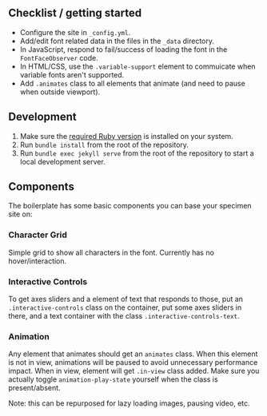 ## Checklist / getting started

- Configure the site in `_config.yml`.
- Add/edit font related data in the files in the `_data` directory.
- In JavaScript, respond to fail/success of loading the font in the `FontFaceObserver` code.
- In HTML/CSS, use the `.variable-support` element to commuicate when variable fonts aren't supported.
- Add `.animates` class to all elements that animate (and need to pause when outside viewport).

## Development

1. Make sure the [required Ruby version](./.ruby-version) is installed on your system.
2. Run `bundle install` from the root of the repository.
3. Run `bundle exec jekyll serve` from the root of the repository to start a local development server.

## Components

The boilerplate has some basic components you can base your specimen site on:

### Character Grid

Simple grid to show all characters in the font. Currently has no hover/interaction.

### Interactive Controls

To get axes sliders and a element of text that responds to those, put an `.interactive-controls` class on the container, put some axes sliders in there, and a text container with the class `.interactive-controls-text`.

### Animation

Any element that animates should get an `animates` class. When this element is not in view, animations will be paused to avoid unnecessary performance impact. When in view, element will get `.in-view` class added. Make sure you actually toggle `animation-play-state` yourself when the class is present/absent.

Note: this can be repurposed for lazy loading images, pausing video, etc.
